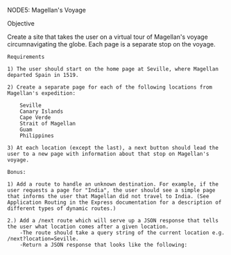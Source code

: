NODE5: Magellan's Voyage

Objective

Create a site that takes the user on a virtual tour of Magellan's voyage circumnavigating the globe. Each page is a separate stop on the voyage.

	Requirements

	1) The user should start on the home page at Seville, where Magellan departed Spain in 1519.

	2) Create a separate page for each of the following locations from Magellan's expedition:
		
		Seville
		Canary Islands
		Cape Verde
		Strait of Magellan
		Guam
		Philippines

	3) At each location (except the last), a next button should lead the user to a new page with information about that stop on Magellan's voyage.

	Bonus:

	1) Add a route to handle an unknown destination. For example, if the user requests a page for "India", the user should see a simple page that informs the user that Magellan did not travel to India. (See Application Routing in the Express documentation for a description of different types of dynamic routes.)

	2.) Add a /next route which will serve up a JSON response that tells the user what location comes after a given location.
		-The route should take a query string of the current location e.g. /next?location=Seville.
		-Return a JSON response that looks like the following: